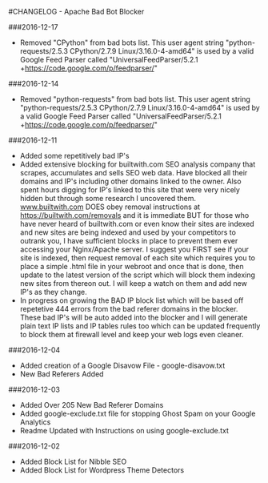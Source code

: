 #CHANGELOG - Apache Bad Bot Blocker

###2016-12-17
- Removed "CPython" from bad bots list. This user agent string "python-requests/2.5.3 CPython/2.7.9 Linux/3.16.0-4-amd64" is used by a valid Google Feed Parser called "UniversalFeedParser/5.2.1 +https://code.google.com/p/feedparser/"

###2016-12-14
- Removed "python-requests" from bad bots list. This user agent string "python-requests/2.5.3 CPython/2.7.9 Linux/3.16.0-4-amd64" is used by a valid Google Feed Parser called "UniversalFeedParser/5.2.1 +https://code.google.com/p/feedparser/"

###2016-12-11
- Added some repetitively bad IP's
- Added extensive blocking for builtwith.com SEO analysis company that scrapes, accumulates and sells SEO web data. Have blocked all their domains and IP's including other domains linked to the owner. Also spent hours digging for IP's linked to this site that were very nicely hidden but through some research I uncovered them. www.builtwith.com DOES obey removal instructions at https://builtwith.com/removals and it is immediate BUT for those who have never heard of builtwith.com or even know their sites are indexed and new sites are being indexed and used by your competitors to outrank you, I have sufficient blocks in place to prevent them ever accessing your Nginx/Apache server. I suggest you FIRST see if your site is indexed, then request removal of each site which requires you to place a simple .html file in your webroot and once that is done, then update to the latest version of the script which will block them indexing new sites from thereon out. I will keep a watch on them and add new IP's as they change.
- In progress on growing the BAD IP block list which will be based off repetetive 444 errors from the bad referer domains in the blocker. These bad IP's will be auto added into the blocker and I will generate plain text IP lists and IP tables rules too which can be updated frequently to block them at firewall level and keep your web logs even cleaner.

###2016-12-04
- Added creation of a Google Disavow File - google-disavow.txt
- New Bad Referers Added

###2016-12-03
- Added Over 205 New Bad Referer Domains
- Added google-exclude.txt file for stopping Ghost Spam on your Google Analytics
- Readme Updated with Instructions on using google-exclude.txt

###2016-12-02 	
- Added Block List for Nibble SEO
- Added Block List for Wordpress Theme Detectors